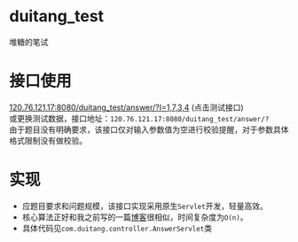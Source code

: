 # duitang_test
堆糖的笔试
# 接口使用
[120.76.121.17:8080/duitang_test/answer/?I=1,7,3,4](120.76.121.17:8080/duitang_test/answer/?I=1,7,3,4) (点击测试接口)  
或更换测试数据，接口地址：`120.76.121.17:8080/duitang_test/answer/?`  
由于题目没有明确要求，该接口仅对输入参数值为空进行校验提醒，对于参数具体格式限制没有做校验。  
# 实现
- 应题目要求和问题规模，该接口实现采用原生`Servlet`开发，轻量高效。
- 核心算法正好和我之前写的一篇[博客](http://blog.csdn.net/xiaotan24/article/details/50786796)很相似，时间复杂度为`O(n)`。
- 具体代码见`com.duitang.controller.AnswerServlet`类
